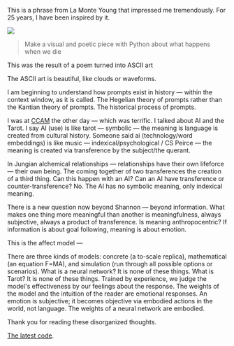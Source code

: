 This is a phrase from La Monte Young that impressed me tremendously. For 25 years, I have been inspired by it.

![](https://miro.medium.com/v2/resize:fit:1400/1*KuUyaXCjl4CF4ov9dzylXQ.png)

> Make a visual and poetic piece with Python about what happens when we die

This was the result of a poem turned into ASCII art

The ASCII art is beautiful, like clouds or waveforms.

I am beginning to understand how prompts exist in history — within the context window, as it is called. The Hegelian theory of prompts rather than the Kantian theory of prompts. The historical process of prompts.

I was at [CCAM](https://yalemachine.me/) the other day — which was terrific. I talked about AI and the Tarot. I say AI (use) is like tarot — symbolic — the meaning is language is created from cultural history. Someone said ai (technology/word embeddings) is like music — indexical/psychological / CS Peirce — the meaning is created via transference by the subject/the querant.

In Jungian alchemical relationships — relationships have their own lifeforce — their own being. The coming together of two transferences the creation of a third thing. Can this happen with an AI? Can an AI have transference or counter-transference? No. The AI has no symbolic meaning, only indexical meaning.

There is a new question now beyond Shannon — beyond information. What makes one thing more meaningful than another is meaningfulness, always subjective, always a product of transference. Is meaning anthropocentric? If information is about goal following, meaning is about emotion.

This is the affect model —

There are three kinds of models: concrete (a to-scale replica), mathematical (an equation F=MA), and simulation (run through all possible options or scenarios). What is a neural network? It is none of these things. What is Tarot? It is none of these things. Trained by experience, we judge the model's effectiveness by our feelings about the response. The weights of the model and the intuition of the reader are emotional responses. An emotion is subjective; it becomes objective via embodied actions in the world, not language. The weights of a neural network are embodied.

Thank you for reading these disorganized thoughts.

[The latest code](https://github.com/msrobot0/llmlexperiments/).